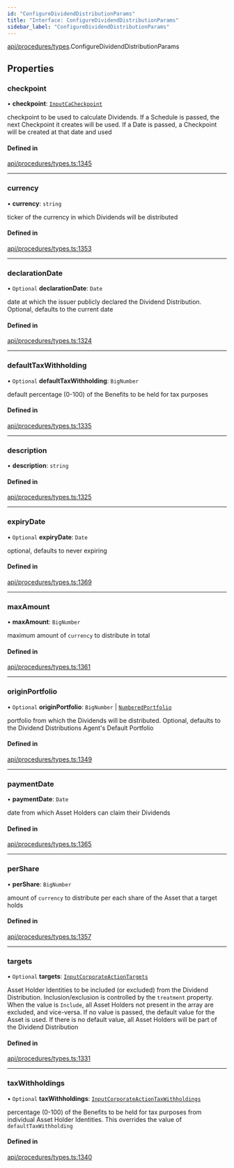 ```yaml
---
id: "ConfigureDividendDistributionParams"
title: "Interface: ConfigureDividendDistributionParams"
sidebar_label: "ConfigureDividendDistributionParams"
---
```


[api/procedures/types](../../../../../modules/API/Procedures/Types/Types.md).ConfigureDividendDistributionParams

## Properties

### checkpoint

• **checkpoint**: [`InputCaCheckpoint`](../../../../../modules/API/Entities/Asset/Fungible/Checkpoints/Types/Types.md#inputcacheckpoint)

checkpoint to be used to calculate Dividends. If a Schedule is passed, the next Checkpoint it creates will be used.
  If a Date is passed, a Checkpoint will be created at that date and used

#### Defined in

[api/procedures/types.ts:1345](https://github.com/PolymeshAssociation/polymesh-sdk/blob/c8da9dfce/src/api/procedures/types.ts#L1345)

___

### currency

• **currency**: `string`

ticker of the currency in which Dividends will be distributed

#### Defined in

[api/procedures/types.ts:1353](https://github.com/PolymeshAssociation/polymesh-sdk/blob/c8da9dfce/src/api/procedures/types.ts#L1353)

___

### declarationDate

• `Optional` **declarationDate**: `Date`

date at which the issuer publicly declared the Dividend Distribution. Optional, defaults to the current date

#### Defined in

[api/procedures/types.ts:1324](https://github.com/PolymeshAssociation/polymesh-sdk/blob/c8da9dfce/src/api/procedures/types.ts#L1324)

___

### defaultTaxWithholding

• `Optional` **defaultTaxWithholding**: `BigNumber`

default percentage (0-100) of the Benefits to be held for tax purposes

#### Defined in

[api/procedures/types.ts:1335](https://github.com/PolymeshAssociation/polymesh-sdk/blob/c8da9dfce/src/api/procedures/types.ts#L1335)

___

### description

• **description**: `string`

#### Defined in

[api/procedures/types.ts:1325](https://github.com/PolymeshAssociation/polymesh-sdk/blob/c8da9dfce/src/api/procedures/types.ts#L1325)

___

### expiryDate

• `Optional` **expiryDate**: `Date`

optional, defaults to never expiring

#### Defined in

[api/procedures/types.ts:1369](https://github.com/PolymeshAssociation/polymesh-sdk/blob/c8da9dfce/src/api/procedures/types.ts#L1369)

___

### maxAmount

• **maxAmount**: `BigNumber`

maximum amount of `currency` to distribute in total

#### Defined in

[api/procedures/types.ts:1361](https://github.com/PolymeshAssociation/polymesh-sdk/blob/c8da9dfce/src/api/procedures/types.ts#L1361)

___

### originPortfolio

• `Optional` **originPortfolio**: `BigNumber` \| [`NumberedPortfolio`](../../../../../classes/API/Entities/NumberedPortfolio/NumberedPortfolio.md)

portfolio from which the Dividends will be distributed. Optional, defaults to the Dividend Distributions Agent's Default Portfolio

#### Defined in

[api/procedures/types.ts:1349](https://github.com/PolymeshAssociation/polymesh-sdk/blob/c8da9dfce/src/api/procedures/types.ts#L1349)

___

### paymentDate

• **paymentDate**: `Date`

date from which Asset Holders can claim their Dividends

#### Defined in

[api/procedures/types.ts:1365](https://github.com/PolymeshAssociation/polymesh-sdk/blob/c8da9dfce/src/api/procedures/types.ts#L1365)

___

### perShare

• **perShare**: `BigNumber`

amount of `currency` to distribute per each share of the Asset that a target holds

#### Defined in

[api/procedures/types.ts:1357](https://github.com/PolymeshAssociation/polymesh-sdk/blob/c8da9dfce/src/api/procedures/types.ts#L1357)

___

### targets

• `Optional` **targets**: [`InputCorporateActionTargets`](../../../../../modules/API/Procedures/Types/Types.md#inputcorporateactiontargets)

Asset Holder Identities to be included (or excluded) from the Dividend Distribution. Inclusion/exclusion is controlled by the `treatment`
  property. When the value is `Include`, all Asset Holders not present in the array are excluded, and vice-versa. If no value is passed,
  the default value for the Asset is used. If there is no default value, all Asset Holders will be part of the Dividend Distribution

#### Defined in

[api/procedures/types.ts:1331](https://github.com/PolymeshAssociation/polymesh-sdk/blob/c8da9dfce/src/api/procedures/types.ts#L1331)

___

### taxWithholdings

• `Optional` **taxWithholdings**: [`InputCorporateActionTaxWithholdings`](../../../../../modules/API/Procedures/Types/Types.md#inputcorporateactiontaxwithholdings)

percentage (0-100) of the Benefits to be held for tax purposes from individual Asset Holder Identities.
  This overrides the value of `defaultTaxWithholding`

#### Defined in

[api/procedures/types.ts:1340](https://github.com/PolymeshAssociation/polymesh-sdk/blob/c8da9dfce/src/api/procedures/types.ts#L1340)
